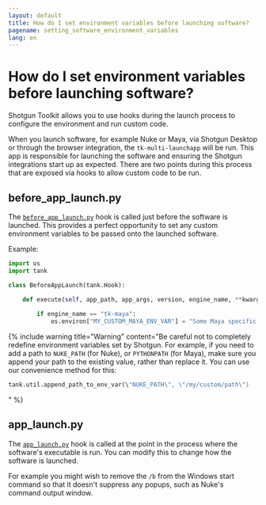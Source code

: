 ```yaml
---
layout: default
title: How do I set environment variables before launching software?
pagename: setting_software_environment_variables
lang: en
---
```


# How do I set environment variables before launching software?

Shotgun Toolkit allows you to use hooks during the launch process to configure the environment and run custom code.

When you launch software, for example Nuke or Maya, via Shotgun Desktop or through the browser integration, the `tk-multi-launchapp` will be run.
This app is responsible for launching the software and ensuring the Shotgun integrations start up as expected. There are two points during this process that are exposed via hooks to allow custom code to be run.

## before_app_launch.py

The [`before_app_launch.py`](https://github.com/shotgunsoftware/tk-multi-launchapp/blob/6a884aa144851148e8369e9f35a2471087f98d16/hooks/before_app_launch.py) hook is called just before the software is launched. 
This provides a perfect opportunity to set any custom environment variables to be passed onto the launched software.

Example:

```python
import os
import tank

class BeforeAppLaunch(tank.Hook):

    def execute(self, app_path, app_args, version, engine_name, **kwargs):
        
        if engine_name == "tk-maya":
            os.environ["MY_CUSTOM_MAYA_ENV_VAR"] = "Some Maya specific setting"
```

{% include warning title="Warning" content="Be careful not to completely redefine environment variables set by Shotgun. 
For example, if you need to add a path to `NUKE_PATH` (for Nuke), or `PYTHONPATH` (for Maya), make sure you append your path to the existing value, rather than replace it.
You can use our convenience method for this:

```python
tank.util.append_path_to_env_var(\"NUKE_PATH\", \"/my/custom/path\")
```
" %}

## app_launch.py
 
The [`app_launch.py`](https://github.com/shotgunsoftware/tk-multi-launchapp/blob/6a884aa144851148e8369e9f35a2471087f98d16/hooks/app_launch.py) hook is called at the point in the process where the software's executable is run.
You can modify this to change how the software is launched. 

For example you might wish to remove the `/b` from the Windows start command so that it doesn't suppress any popups, such as Nuke's command output window.

